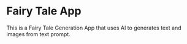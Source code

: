 # Fairy Tale App
This is a Fairy Tale Generation App that uses AI to generates text and images from text prompt.
